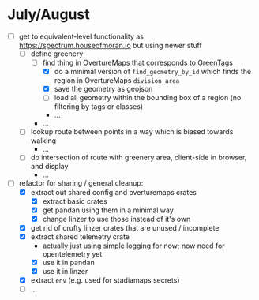 # July/August

* [ ] get to equivalent-level functionality as https://spectrum.houseofmoran.io but using newer stuff
    * [ ] define greenery
        * [ ] find thing in OvertureMaps that corresponds to [GreenTags](https://github.com/mikemoraned/spectrum/blob/main/app/service/builder/src/filter.rs#L7)
            * [x] do a minimal version of `find_geometry_by_id` which finds the region in OvertureMaps `division_area`
            * [x] save the geometry as geojson
            * [ ] load all geometry within the bounding box of a region (no filtering by tags or classes)
            * ...
        * ...
    * [ ] lookup route between points in a way which is biased towards walking
        * ...
    * [ ] do intersection of route with greenery area, client-side in browser, and display
        * ...

* [ ] refactor for sharing / general cleanup:
    * [x] extract out shared config and overturemaps crates
        * [x] extract basic crates
        * [x] get pandan using them in a minimal way
        * [x] change linzer to use those instead of it's own
    * [x] get rid of crufty linzer crates that are unused / incomplete
    * [x] extract shared telemetry crate
        * actually just using simple logging for now; now need for opentelemetry yet
        * [x] use it in pandan
        * [x] use it in linzer
    * [x] extract `env` (e.g. used for stadiamaps secrets)
    * [ ] ...
